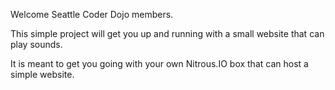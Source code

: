 Welcome Seattle Coder Dojo members.

This simple project will get you up and running with a small website that can play sounds.

It is meant to get you going with your own Nitrous.IO box that can host a simple website.
